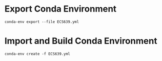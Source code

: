 # Export Conda Environment
```shell
conda-env export --file ECS639.yml
```

# Import and Build Conda Environment
```shell
conda-env create -f ECS639.yml
```
